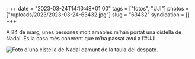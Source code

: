 +++
date = "2023-03-24T14:10:48+01:00"
tags = ["fotos", "UJI"]
photos = ["/uploads/2023/2023-03-24-63432.jpg"]
slug = "63432"
syndication = []
+++

A 24 de març, unes persones molt amables m’han portat una cistella de Nadal. És la cosa més coherent que m’ha passat avui a l’#UJI.

<img alt="Foto d'una cistella de Nadal damunt de la taula del despatx." src="/uploads/2023/2023-03-24-63432.jpg">
